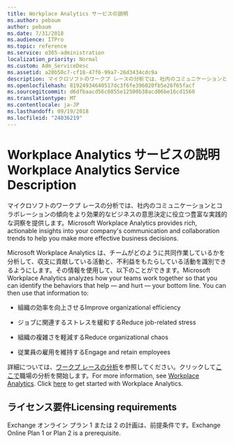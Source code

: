```yaml
---
title: Workplace Analytics サービスの説明
ms.author: pebaum
author: pebaum
ms.date: 7/31/2018
ms.audience: ITPro
ms.topic: reference
ms.service: o365-administration
localization_priority: Normal
ms.custom: Adm_ServiceDesc
ms.assetid: a20b50c7-cf18-47f6-99a7-26d3434cdc9a
description: マイクロソフトのワークプ レースの分析では、社内のコミュニケーションとコラボレーションの傾向をより効果的なビジネスの意思決定に役立つ豊富な実践的な洞察を提供します。
ms.openlocfilehash: 81924934640517dc3f6fe396020fb5e26f65facf
ms.sourcegitcommit: d6dfbaacd56c0855e12500b38acd06be16cd1560
ms.translationtype: MT
ms.contentlocale: ja-JP
ms.lasthandoff: 09/19/2018
ms.locfileid: "24036219"
---
```

# <a name="workplace-analytics-service-description"></a><span data-ttu-id="5a7c8-103">Workplace Analytics サービスの説明</span><span class="sxs-lookup"><span data-stu-id="5a7c8-103">Workplace Analytics Service Description</span></span>

<span data-ttu-id="5a7c8-104">マイクロソフトのワークプ レースの分析では、社内のコミュニケーションとコラボレーションの傾向をより効果的なビジネスの意思決定に役立つ豊富な実践的な洞察を提供します。</span><span class="sxs-lookup"><span data-stu-id="5a7c8-104">Microsoft Workplace Analytics provides rich, actionable insights into your company's communication and collaboration trends to help you make more effective business decisions.</span></span>
  
<span data-ttu-id="5a7c8-p101">Microsoft Workplace Analytics は、チームがどのように共同作業しているかを分析して、収支に貢献している活動と、不利益をもたらしている活動を識別できるようにします。その情報を使用して、以下のことができます。</span><span class="sxs-lookup"><span data-stu-id="5a7c8-p101">Microsoft Workplace Analytics analyzes how your teams work together so that you can identify the behaviors that help — and hurt — your bottom line. You can then use that information to:</span></span> 
  
- <span data-ttu-id="5a7c8-107">組織の効率を向上させる</span><span class="sxs-lookup"><span data-stu-id="5a7c8-107">Improve organizational efficiency</span></span>
    
- <span data-ttu-id="5a7c8-108">ジョブに関連するストレスを緩和する</span><span class="sxs-lookup"><span data-stu-id="5a7c8-108">Reduce job-related stress</span></span>
    
- <span data-ttu-id="5a7c8-109">組織の複雑さを軽減する</span><span class="sxs-lookup"><span data-stu-id="5a7c8-109">Reduce organizational chaos</span></span>
    
- <span data-ttu-id="5a7c8-110">従業員の雇用を維持する</span><span class="sxs-lookup"><span data-stu-id="5a7c8-110">Engage and retain employees</span></span>
    
<span data-ttu-id="5a7c8-p102">詳細については、[ワークプ レースの分析](https://go.microsoft.com/fwlink/?linkid=852492)を参照してください。クリックして[ここで](https://docs.microsoft.com/en-us/workplace-analytics/overview/get-started)職場の分析を開始します。</span><span class="sxs-lookup"><span data-stu-id="5a7c8-p102">For more information, see [Workplace Analytics](https://go.microsoft.com/fwlink/?linkid=852492). Click [here](https://docs.microsoft.com/en-us/workplace-analytics/overview/get-started) to get started with Workplace Analytics.</span></span> 
  
## <a name="licensing-requirements"></a><span data-ttu-id="5a7c8-113">ライセンス要件</span><span class="sxs-lookup"><span data-stu-id="5a7c8-113">Licensing requirements</span></span>

<span data-ttu-id="5a7c8-114">Exchange オンライン プラン 1 または 2 の計画は、前提条件です。</span><span class="sxs-lookup"><span data-stu-id="5a7c8-114">Exchange Online Plan 1 or Plan 2 is a prerequisite.</span></span>